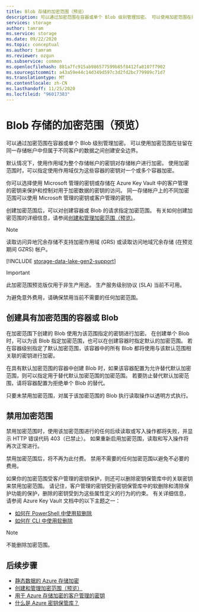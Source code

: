 ```yaml
---
title: Blob 存储的加密范围（预览）
description: 可以通过加密范围在容器或单个 Blob 级别管理加密。 可以使用加密范围在驻留在同一存储帐户中但属于不同客户的数据之间创建安全边界。
services: storage
author: tamram
ms.service: storage
ms.date: 09/22/2020
ms.topic: conceptual
ms.author: tamram
ms.reviewer: ozgun
ms.subservice: common
ms.openlocfilehash: 881a7fc915ab986577599b85f8412fa8107f7902
ms.sourcegitcommit: a43a59e44c14d349d597c3d2fd2bc779989c71d7
ms.translationtype: MT
ms.contentlocale: zh-CN
ms.lasthandoff: 11/25/2020
ms.locfileid: "96017383"
---
```

# <a name="encryption-scopes-for-blob-storage-preview"></a>Blob 存储的加密范围（预览）

可以通过加密范围在容器或单个 Blob 级别管理加密。 可以使用加密范围在驻留在同一存储帐户中但属于不同客户的数据之间创建安全边界。

默认情况下，使用作用域为整个存储帐户的密钥对存储帐户进行加密。 使用加密范围时，可以指定使用作用域仅为这些容器的密钥对一个或多个容器加密。

你可以选择使用 Microsoft 管理的密钥或存储在 Azure Key Vault 中的客户管理的密钥来保护和控制对用于加密数据的密钥的访问。 同一存储帐户上的不同加密范围可以使用 Microsoft 管理的密钥或客户管理的密钥。

创建加密范围后，可以对创建容器或 Blob 的请求指定加密范围。 有关如何创建加密范围的详细信息，请参阅[创建和管理加密范围（预览）](encryption-scope-manage.md)。

> [!NOTE]
> 读取访问异地冗余存储不支持加密作用域 (GRS) 或读取访问地域冗余存储 (在预览期间 GZRS) 帐户。

[!INCLUDE [storage-data-lake-gen2-support](../../../includes/storage-data-lake-gen2-support.md)]

> [!IMPORTANT]
> 此加密范围预览版仅用于非生产用途。 生产服务级别协议 (SLA) 当前不可用。
>
> 为避免意外费用，请确保禁用当前不需要的任何加密范围。

## <a name="create-a-container-or-blob-with-an-encryption-scope"></a>创建具有加密范围的容器或 Blob

在加密范围下创建的 Blob 使用为该范围指定的密钥进行加密。 在创建单个 Blob 时，可以为该 Blob 指定加密范围，也可以在创建容器时指定默认的加密范围。 若在容器级别指定了默认加密范围，该容器中的所有 Blob 都将使用与该默认范围相关联的密钥进行加密。

在具有默认加密范围的容器中创建 Blob 时，如果该容器配置为允许替代默认加密范围，则可以指定用于替代默认加密范围的加密范围。 若要防止替代默认加密范围，请将容器配置为拒绝单个 Blob 的替代。

只要未禁用加密范围，对属于该加密范围的 Blob 执行读取操作以透明方式执行。

## <a name="disable-an-encryption-scope"></a>禁用加密范围

禁用加密范围时，使用该加密范围进行的任何后续读取或写入操作都将失败，并显示 HTTP 错误代码 403（已禁止）。 如果重新启用加密范围，读取和写入操作将再次正常进行。

禁用加密范围后，将不再为此付费。 禁用不需要的任何加密范围以避免不必要的费用。

如果你的加密范围受客户管理的密钥保护，则还可以删除密钥保管库中的关联密钥来禁用加密范围。 请记住，客户管理的密钥受到密钥保管库中的软删除和清除保护功能的保护，删除的密钥受到为这些属性定义的行为的约束。 有关详细信息，请参阅 Azure Key Vault 文档中的以下主题之一：

- [如何在 PowerShell 中使用软删除](../../key-vault/general/key-vault-recovery.md)
- [如何在 CLI 中使用软删除](../../key-vault/general/key-vault-recovery.md)

> [!NOTE]
> 不能删除加密范围。

## <a name="next-steps"></a>后续步骤

- [静态数据的 Azure 存储加密](../common/storage-service-encryption.md)
- [创建和管理加密范围（预览）](encryption-scope-manage.md)
- [用于 Azure 存储加密的客户管理的密钥](../common/customer-managed-keys-overview.md)
- [什么是 Azure 密钥保管库？](../../key-vault/general/overview.md)